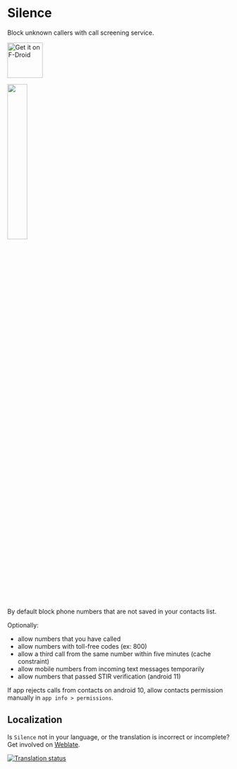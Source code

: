 # Silence

Block unknown callers with call screening service.

<a href="https://f-droid.org/packages/me.lucky.silence/" rel="nofollow"><img alt="Get it on F-Droid" height="80" src="https://user-images.githubusercontent.com/53379023/129469677-f984e551-49c5-49f1-9439-1bd34d737940.png" data-canonical-src="https://fdroid.gitlab.io/artwork/badge/get-it-on.png" style="max-width:100%;"></a>

<img src="https://user-images.githubusercontent.com/53379023/129469588-ab10f92d-02d4-4b3e-88a9-51ea007dcd4b.png" width="30%" height="30%">

By default block phone numbers that are not saved in your contacts list.

Optionally:
- allow numbers that you have called
- allow numbers with toll-free codes (ex: 800)
- allow a third call from the same number within five minutes (cache constraint)
- allow mobile numbers from incoming text messages temporarily
- allow numbers that passed STIR verification (android 11)

If app rejects calls from contacts on android 10, allow contacts permission manually in 
`app info > permissions`.

## Localization

Is `Silence` not in your language, or the translation is incorrect or incomplete? Get involved on [Weblate](https://hosted.weblate.org/engage/me-lucky-silence/).

<a href="https://hosted.weblate.org/engage/me-lucky-silence/">
<img src="https://hosted.weblate.org/widgets/me-lucky-silence/-/horizontal-auto.svg" alt="Translation status" />
</a>
